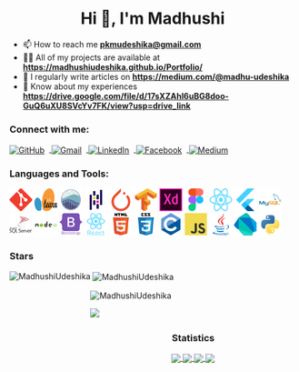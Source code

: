 <!--img src="https://raw.githubusercontent.com/BEPb/BEPb/5c63fa170d1cbbb0b1974f05a3dbe6aca3f5b7f3/assets/Bottom_up.svg" width="100%" /-->
<h1 align="center">Hi 👋, I'm Madhushi</h1>
<!--
<p align="left"> <img src="https://komarev.com/ghpvc/?username=MadhushiUdeshika&label=Profile%20views&color=0e75b6&style=flat" alt="MadhushiUdeshika" /> </p>
<p align="left"> <a href="https://github.com/ryo-ma/github-profile-trophy"><img src="https://github-profile-trophy.vercel.app/?username=MadhushiUdeshika&theme=radical" alt="MadhushiUdeshika" /></a> </p>
-->

- 📫 How to reach me **pkmudeshika@gmail.com**
- 👨‍💻 All of my projects are available at **https://madhushiudeshika.github.io/Portfolio/**
- 📝 I regularly write articles on **https://medium.com/@madhu-udeshika**
- 📄 Know about my experiences **https://drive.google.com/file/d/17sXZAhI6uBG8doo-GuQ6uXU8SVcYv7FK/view?usp=drive_link**

<h3 align="left">Connect with me:</h3>
<p align="left">

<div>
  <a href="https://github.com/MadhushiUdeshika" target="_blank">
    <img src="https://img.icons8.com/fluent/48/000000/github.png" alt="GitHub" style="vertical-align: middle; margin-right: 8px;  border: none;">
  </a>

  <a href="mailto:pkmudeshika@gmail.com">
    <img src="https://img.icons8.com/color/48/000000/gmail.png" alt="Gmail" style="vertical-align: middle; margin-right: 8px;  border: none;">
  </a>

  <a href="https://linkedin.com/in/madhushi-udeshika" target="_blank">
    <img src="https://img.icons8.com/color/48/000000/linkedin.png" alt="LinkedIn" style="vertical-align: middle; margin-right: 8px;  border: none;">
  </a>

  <a href="https://fb.com/madhushi.udeshika" target="_blank">
    <img src="https://img.icons8.com/color/48/000000/facebook.png" alt="Facebook" style="vertical-align: middle; margin-right: 8px;  border: none;">
  </a>

  <a href="https://medium.com/@madhu-udeshika" target="_blank">
    <img src="https://img.icons8.com/color/48/000000/medium-logo.png" alt="Medium" style="vertical-align: middle; margin-right: 8px; border: none;">
  </a>
</div>

</p>

<h3 align="left">Languages and Tools:</h3>
<p align="left">
<img src="https://raw.githubusercontent.com/teamedwardforever/Readme-Generator/71f25dd8b98329b168142a6b782a107b75eab178/svg/Skills/Other/git-scm-icon.svg" alt="Git" width="40" height="40"/>
<img src="https://raw.githubusercontent.com/teamedwardforever/Readme-Generator/71f25dd8b98329b168142a6b782a107b75eab178/svg/Skills/ML/Scikit_learn_logo_small.svg" alt="Scikit" width="40" height="40"/>
<img src="https://raw.githubusercontent.com/teamedwardforever/Readme-Generator/71f25dd8b98329b168142a6b782a107b75eab178/svg/Skills/ML/logo-mark-lightbg.svg" alt="SeaBorn" width="40" height="40"/>
<img src="https://raw.githubusercontent.com/teamedwardforever/Readme-Generator/71f25dd8b98329b168142a6b782a107b75eab178/svg/Skills/ML/pandas-original.svg" alt="Pandas" width="40" height="40"/>
<img src="https://raw.githubusercontent.com/teamedwardforever/Readme-Generator/71f25dd8b98329b168142a6b782a107b75eab178/svg/Skills/ML/pytorch-icon.svg" alt="Pytorch" width="40" height="40"/>
<img src="https://raw.githubusercontent.com/teamedwardforever/Readme-Generator/71f25dd8b98329b168142a6b782a107b75eab178/svg/Skills/ML/tensorflow-icon.svg" alt="Tensorflow" width="40" height="40"/>
<img src="https://raw.githubusercontent.com/teamedwardforever/Readme-Generator/71f25dd8b98329b168142a6b782a107b75eab178/svg/Skills/Software/adobe-xd.svg" alt="Adobe-Xd" width="40" height="40"/>
<img src="https://raw.githubusercontent.com/teamedwardforever/Readme-Generator/71f25dd8b98329b168142a6b782a107b75eab178/svg/Skills/Software/figma-icon.svg" alt="Figma" width="40" height="40"/>
<img src="https://raw.githubusercontent.com/teamedwardforever/Readme-Generator/71f25dd8b98329b168142a6b782a107b75eab178/svg/Skills/Mobile/header_logo.svg" alt="React Native" width="40" height="40"/>
<img src="https://raw.githubusercontent.com/teamedwardforever/Readme-Generator/71f25dd8b98329b168142a6b782a107b75eab178/svg/Skills/Mobile/flutterio-icon.svg" alt="Flutter" width="40" height="40"/>
<img src="https://raw.githubusercontent.com/teamedwardforever/Readme-Generator/71f25dd8b98329b168142a6b782a107b75eab178/svg/Skills/Database/mysql-original-wordmark.svg" alt="Mysql" width="40" height="40"/>
<img src="https://raw.githubusercontent.com/teamedwardforever/Readme-Generator/71f25dd8b98329b168142a6b782a107b75eab178/svg/Skills/Database/microsoft-sql-server-logo.svg" alt="Microsoft Sql Server" width="40" height="40"/>
<img src="https://raw.githubusercontent.com/teamedwardforever/Readme-Generator/71f25dd8b98329b168142a6b782a107b75eab178/svg/Skills/Backend/nodejs-original-wordmark.svg" alt="NodeJs" width="40" height="40"/>
<img src="https://raw.githubusercontent.com/teamedwardforever/Readme-Generator/71f25dd8b98329b168142a6b782a107b75eab178/svg/Skills/Frontend/bootstrap-plain-wordmark.svg" alt="Bootstrap" width="40" height="40"/>
<img src="https://raw.githubusercontent.com/teamedwardforever/Readme-Generator/71f25dd8b98329b168142a6b782a107b75eab178/svg/Skills/Frontend/react-original-wordmark.svg" alt="React" width="40" height="40"/>
<img src="https://raw.githubusercontent.com/teamedwardforever/Readme-Generator/71f25dd8b98329b168142a6b782a107b75eab178/svg/Skills/Frontend/html5-original-wordmark.svg" alt="HTML" width="40" height="40"/>
<img src="https://raw.githubusercontent.com/teamedwardforever/Readme-Generator/71f25dd8b98329b168142a6b782a107b75eab178/svg/Skills/Frontend/css3-original-wordmark.svg" alt="Css" width="40" height="40"/>
<img src="https://raw.githubusercontent.com/teamedwardforever/Readme-Generator/71f25dd8b98329b168142a6b782a107b75eab178/svg/Skills/Languages/c-original.svg" alt="C" width="40" height="40"/>
<img src="https://raw.githubusercontent.com/teamedwardforever/Readme-Generator/71f25dd8b98329b168142a6b782a107b75eab178/svg/Skills/Languages/javascript-original.svg" alt="Javascript" width="40" height="40"/>
<img src="https://raw.githubusercontent.com/teamedwardforever/Readme-Generator/71f25dd8b98329b168142a6b782a107b75eab178/svg/Skills/Languages/java-original.svg" alt="Java" width="40" height="40"/>
<img src="https://raw.githubusercontent.com/teamedwardforever/Readme-Generator/71f25dd8b98329b168142a6b782a107b75eab178/svg/Skills/Mobile/dartlang-icon.svg" alt="Dart" width="40" height="40"/>
<img src="https://raw.githubusercontent.com/teamedwardforever/Readme-Generator/71f25dd8b98329b168142a6b782a107b75eab178/svg/Skills/Languages/python-original.svg" alt="Python" width="40" height="40"/>
</p>

<h3 align="left">Stars</h3>
<img align="left" height="180em" src="https://github-readme-stats.vercel.app/api/top-langs/?username=MadhushiUdeshika&layout=compact&theme=radical" alt=MadhushiUdeshika />

<p>&nbsp;<img align="center" height="180em" src="https://github-readme-stats.vercel.app/api?username=MadhushiUdeshika&show_icons=true&locale=en&theme=radical" alt="MadhushiUdeshika" /></p>

<p><img align="center" height="180em" src="https://github-readme-streak-stats.herokuapp.com/?user=MadhushiUdeshika&theme=radical" alt="MadhushiUdeshika" /></p>

<img src="https://user-images.githubusercontent.com/73097560/115834477-dbab4500-a447-11eb-908a-139a6edaec5c.gif"><h3 align="center">Statistics</h3>
<div align="center">
<a href="https://github.com/MadhushiUdeshika">
<img align="center" src="http://github-profile-summary-cards.vercel.app/api/cards/stats?username=MadhushiUdeshika&theme=radical" height="180em" />
<img align="center" src="http://github-profile-summary-cards.vercel.app/api/cards/most-commit-language?username=MadhushiUdeshika&theme=radical" height="180em" />
<img align="center" src="http://github-profile-summary-cards.vercel.app/api/cards/repos-per-language?username=MadhushiUdeshika&theme=radical" height="180em" />
<img align="center" src="http://github-profile-summary-cards.vercel.app/api/cards/productive-time?username=MadhushiUdeshika&theme=radical" height="180em" />
<!--img align="center" src="http://github-profile-summary-cards.vercel.app/api/cards/profile-details?username=MadhushiUdeshika&theme=radical" height="180em" /-->
</div>
<!--
<img src="https://user-images.githubusercontent.com/73097560/115834477-dbab4500-a447-11eb-908a-139a6edaec5c.gif"><h2 align="left">⚡Activity Graph:</h2>
<img align="center" src="https://github-readme-activity-graph.vercel.app/graph?username=MadhushiUdeshika&theme=redical"/>
<img src="https://raw.githubusercontent.com/Trilokia/Trilokia/379277808c61ef204768a61bbc5d25bc7798ccf1/bottom_header.svg" />
-->
